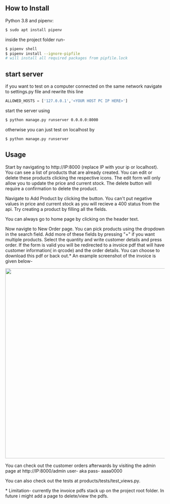 ## How to Install

Python 3.8 and pipenv:
```bash
$ sudo apt install pipenv
```
inside the project folder run-
```bash
$ pipenv shell
$ pipenv install --ignore-pipfile
# will install all required packages from pipfile.lock
```

## start server
if you want to test on a computer connected on the same network navigate to settings.py file and rewrite this line
```python
ALLOWED_HOSTS = ['127.0.0.1','<YOUR HOST PC IP HERE>']
```
start the server using 
```bash
$ python manage.py runserver 0.0.0.0:8000
```
otherwise you can just test on localhost by 
```bash
$ python manage.py runserver
```

## Usage

Start by navigating to http://IP:8000 (replace IP with your ip or localhost). You can see a list of products that are already created. You can edit or delete these products clicking the respective icons. The edit form will only allow you to update the price and current stock. The delete button will require a confirmation to delete the product.
  
Navigate to Add Product by clicking the button. You can't put negative values in price and current stock as you will recieve a 400 status from the api. Try creating a product by filling all the fields.
  
You can always go to home page by clicking on the header text.
  
Now navigte to New Order page. You can pick products using the dropdown in the search field. Add more of these fields by pressing "+" if you want multiple products. Select the quantity and write customer details and press order. If the form is valid you will be redirected to a invoice pdf that will have customer information( in qrcode) and the order details. You can choose to download this pdf or back out.*
An example screenshot of the invoice is given below-
  
  
<img height="600" src="https://raw.githubusercontent.com/aka-rabbi/shop_management/main/invoice.png">
  
You can check out the customer orders afterwards by visiting the admin page at  http://IP:8000/admin
user- aka
pass- aaaa0000

You can also check out the tests at products/tests/test_views.py.
  
\* Limitation- currently the invoice pdfs stack up on the project root folder. In future i might add a page to delete/view the pdfs.
 
